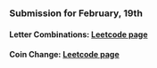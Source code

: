 ### Submission for February, 19th

#### Letter Combinations: [Leetcode page](https://leetcode.com/problems/letter-combinations-of-a-phone-number/)
#### Coin Change: [Leetcode page](https://leetcode.com/problems/coin-change/)